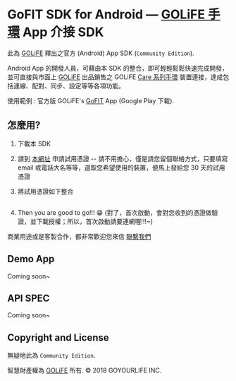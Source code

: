 # GoFIT SDK for Android — [GOLiFE 手環](http://www.goyourlife.com/zh-TW/productlist/#health) App 介接 SDK

此為 [GOLiFE](http://www.goyourlife.com) 釋出之官方 (Android) App SDK (`Community Edition`).

Android App 的開發人員，可藉由本 SDK 的整合，即可輕輕鬆鬆快速完成開發，並可直接與市面上 [GOLiFE](http://www.goyourlife.com) 出品銷售之 GOLiFE [Care 系列手環](http://www.goyourlife.com/zh-TW/productlist/#health) 裝置連接，達成包括連線、配對、同步、設定等等各項功能。

使用範例 : 官方版 GOLiFE's [GoFIT](https://play.google.com/store/apps/details?id=com.golife.fit&hl=zh_TW) App (Google Play 下載).

## 怎麼用?
1. 下載本 SDK
2. 請到 [本網址]() 申請試用憑證 -- 請不用擔心，僅是請您留個聯絡方式，只要填寫 email 或電話大名等等，選取您希望使用的裝置，便馬上發給您 30 天的試用憑證
3. 將試用憑證如下整合

    ```
    ```
4. Then you are good to go!!! :grin: (對了，首次啟動，會對您收到的憑證做驗證，並下載授權；所以，首次啟動請要連網喔!!!~)

商業用途或是客製合作，都非常歡迎您來信 [聯繫我們](http://www.goyourlife.com/zh-TW/feedback/)

## Demo App
Coming soon~

## API SPEC
Coming soon~

## Copyright and License
無疑地此為 `Community Edition`.

智慧財產權為 [GOLiFE](http://www.goyourlife.com) 所有. &copy; 2018 GOYOURLIFE INC. 
